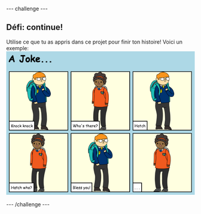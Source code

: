 --- challenge ---
## Défi: continue!
Utilise ce que tu as appris dans ce projet pour finir ton histoire! Voici un exemple:
![screenshot](images/story-final.png)

--- /challenge ---
